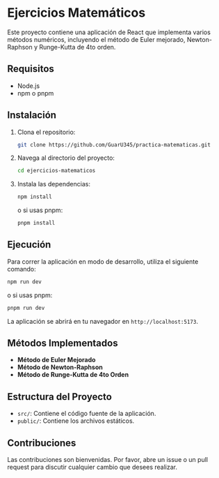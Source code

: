 # Ejercicios Matemáticos

Este proyecto contiene una aplicación de React que implementa varios métodos numéricos, incluyendo el método de Euler mejorado, Newton-Raphson y Runge-Kutta de 4to orden.

## Requisitos

- Node.js
- npm o pnpm

## Instalación

1. Clona el repositorio:
   ```bash
   git clone https://github.com/GuarU345/practica-matematicas.git
   ```
2. Navega al directorio del proyecto:
   ```bash
   cd ejercicios-matematicos
   ```
3. Instala las dependencias:
   ```bash
   npm install
   ```
   o si usas pnpm:
   ```bash
   pnpm install
   ```

## Ejecución

Para correr la aplicación en modo de desarrollo, utiliza el siguiente comando:

```bash
npm run dev
```

o si usas pnpm:

```bash
pnpm run dev
```

La aplicación se abrirá en tu navegador en `http://localhost:5173`.

## Métodos Implementados

- **Método de Euler Mejorado**
- **Método de Newton-Raphson**
- **Método de Runge-Kutta de 4to Orden**

## Estructura del Proyecto

- `src/`: Contiene el código fuente de la aplicación.
- `public/`: Contiene los archivos estáticos.

## Contribuciones

Las contribuciones son bienvenidas. Por favor, abre un issue o un pull request para discutir cualquier cambio que desees realizar.
